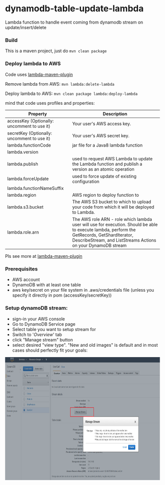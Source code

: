 # dynamodb-table-update-lambda
Lambda function to handle event coming from dynamodb stream on update/insert/delete

### Build
This is a maven project, just do ```mvn clean package```

### Deploy lambda to AWS

Code uses [lambda-maven-plugin](https://github.com/SeanRoy/lambda-maven-plugin)

Remove lambda from AWS: ```mvn lambda:delete-lambda```

Deploy lambda to AWS: ```mvn clean package lambda:deploy-lambda```


mind that code uses profiles and properties:

| Property | Description |
| --- | ---|
|accessKey (Optionally: uncomment to use it)|Your user's AWS access key. |
|secretKey (Optionally: uncomment to use it)|Your user's AWS secret key. |
|lambda.functionCode |  jar file for a Java8 lambda function |
|lambda.version | |
|lambda.publish | used to request AWS Lambda to update the Lambda function and publish a version as an atomic operation |
|lambda.forceUpdate |  used to force update of existing configuration |
|lambda.functionNameSuffix | |
|lambda.region | AWS region to deploy function to |
|lambda.s3.bucket | The AWS S3 bucket to which to upload your code from which it will be deployed to Lambda. |
|lambda.role.arn | The  AWS role ARN - role which lambda user will use for execution. Should be able to execute lambda, perform the GetRecords, GetShardIterator, DescribeStream, and ListStreams Actions on your DynamoDB stream |

Pls see more at [lambda-maven-plugin](https://github.com/SeanRoy/lambda-maven-plugin)

### Prerequisites
  * AWS account
  * DynamoDB with at least one table
  * aws key/secret on your file system in .aws/credentials file (unless you specify it directly in pom (accessKey/secretKey))  
  
### Setup dynamoDB stream:
  * sign-in your AWS console
  * Go to DynamoDB Service page
  * Select table you want to setup stream for
  * Switch to '*Overview*' tab
  * click "Manage stream" button
  * select desired "view type". "New and old images" is default and in most cases should perfectly fit your goals:
  <img src="/pics/ddb-streams.png" alt="screenshot" title="screenshot"  height="400" />
